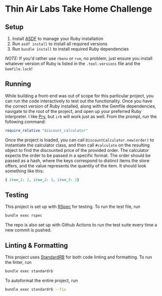 # Thin Air Labs Take Home Challenge

## Setup
1. Install [ASDF](https://asdf-vm.com/) to manage your Ruby installation
2. Run `asdf install` to install all required versions
3. Run `bundle install` to install required Ruby dependencies

*NOTE:* If you'd rather use `rbenv` or `rvm`, no problem, just ensure you install whatever
version of Ruby is listed in the `.tool-versions` file and the `Gemfile.lock`!

## Running
While building a front-end was out of scope for this particular project, you can run the code interactively
to test out the functionality. Once you have the correct version of Ruby installed, along with the Gemfile
dependencies, navigate to the root of the project, and open up your preferred Ruby interpreter. I like [Pry](https://pry.github.io/),
but `irb` will work just as well. From the prompt, run the following command:
```ruby
require_relative "discount_calculator"
```
Once the project is loaded, you can call `DiscountCalculator.new(order)` to instantiate the calculator class,
and then call `#calculate` on the resulting object to find the discounted price of the provided order.
The calculator expects the order to be passed in a specific format. The order should be passed as a hash, where
the keys correspond to distinct items the store offers, and the value represents the quantity of the item.
It should look something like this:
```ruby
{ item_1: 2, item_2: 3, item_3: 1}
```

## Testing
This project is set up with [RSpec](https://rspec.info/) for testing. To run the test file, run
```bash
bundle exec rspec
```
The repo is also set up with Github Actions to run the test suite every time a new commit is pushed.

## Linting & Formatting
This project uses [StandardRB](https://github.com/testdouble/standard) for both code linting and formatting.
To run the linter, run
```bash
bundle exec standardrb
```
To autoformat the entire project, run
```bash
bundle exec standardrb --fix
```
